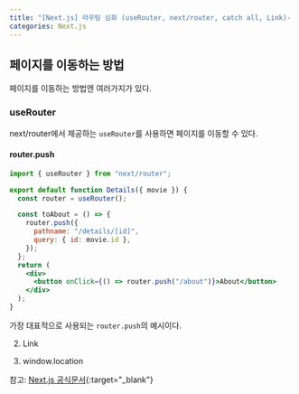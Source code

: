 ```yaml
---
title: "[Next.js] 라우팅 심화 (useRouter, next/router, catch all, Link)- (7)"
categories: Next.js
---
```


## 페이지를 이동하는 방법

페이지를 이동하는 방법엔 여러가지가 있다.

### useRouter

next/router에서 제공하는 `useRouter`를 사용하면 페이지를 이동할 수 있다.

#### router.push

```jsx
import { useRouter } from "next/router";

export default function Details({ movie }) {
  const router = useRouter();

  const toAbout = () => {
    router.push({
      pathname: "/details/[id]",
      query: { id: movie.id },
    });
  };
  return (
    <div>
      <button onClick={() => router.push("/about")}>About</button>
    </div>
  );
}
```

가장 대표적으로 사용되는 `router.push`의 예시이다.

2. Link

3. window.location

참고: [Next.js 공식문서](https://nextjs.org/docs){:target="\_blank"}

